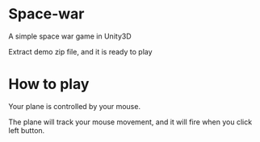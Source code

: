 # Space-war
A simple space war game in Unity3D

Extract demo zip file, and it is ready to play

How to play
===============
Your plane is controlled by your mouse.

The plane will track your mouse movement, and it will fire when you click left button.
